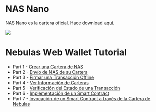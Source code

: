 # NAS Nano
NAS Nano es la cartera oficial. Hace download [aquí](https://nano.nebulas.io/index_en.html).

![](/resources/nano_app_capture_en.png)

# Nebulas Web Wallet Tutorial 
- Part 1 - [Crear una Cartera de NAS](https://medium.com/nebulasio/creating-a-nas-wallet-9d01b5fa2df6)
- Part 2 - [Envío de NAS de su Cartera](https://medium.com/nebulasio/sending-nas-from-your-wallet-be1b958c4e5d)
- Part 3 - [Firmar una Transacción Offline](https://medium.com/nebulasio/signing-a-transaction-offline-ae8278f45201)
- Part 4 - [Ver Información de Carteras](https://medium.com/nebulasio/view-wallet-information-fcea3ea35d94)
- Part 5 - [Verificación del Estado de una Transacción](https://medium.com/nebulasio/check-tx-status-8dc7dd9b79de)
- Part 6 - [Implementación de un Smart Contract](https://medium.com/nebulasio/deploy-a-smart-contract-1e781e13c22e)
- Part 7 - [Invocación de un Smart Contract a través de la Cartera de Nebulas](https://medium.com/nebulasio/call-a-smart-contract-on-nebulas-3522038aec18)

